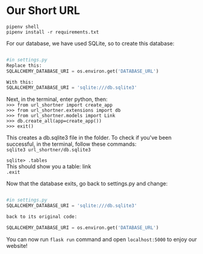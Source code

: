 # Our Short  URL
`pipenv shell` <br>
`pipenv install -r requirements.txt`

For our database, we have used SQLite, so to create this database:
```Python

#in settings.py
Replace this:
SQLALCHEMY_DATABASE_URI = os.environ.get('DATABASE_URL')

With this:
SQLALCHEMY_DATABASE_URI = 'sqlite:///db.sqlite3'
```
Next, in the terminal, enter python, then:<br>
`>>> from url_shortner import create_app`<br>
`>>> from url_shortner.extensions import db`<br>
`>>> from url_shortner.models import Link`<br>
`>>> db.create_all(app=create_app())`<br>
`>>> exit()`<br>



This creates a db.sqlite3 file in the folder. To check if you've been successful, in the terminal, follow these commands:<br>
`sqlite3 url_shortner/db.sqlite3`

`sqlite> .tables`<br>
This should show you a table: link <br>
`.exit`

Now that the database exits, go back to settings.py and change:
```Python

#in settings.py
SQLALCHEMY_DATABASE_URI = 'sqlite:///db.sqlite3'

back to its original code:

SQLALCHEMY_DATABASE_URI = os.environ.get('DATABASE_URL')

```

You can now run `flask run` command and open `localhost:5000` to enjoy our website!




